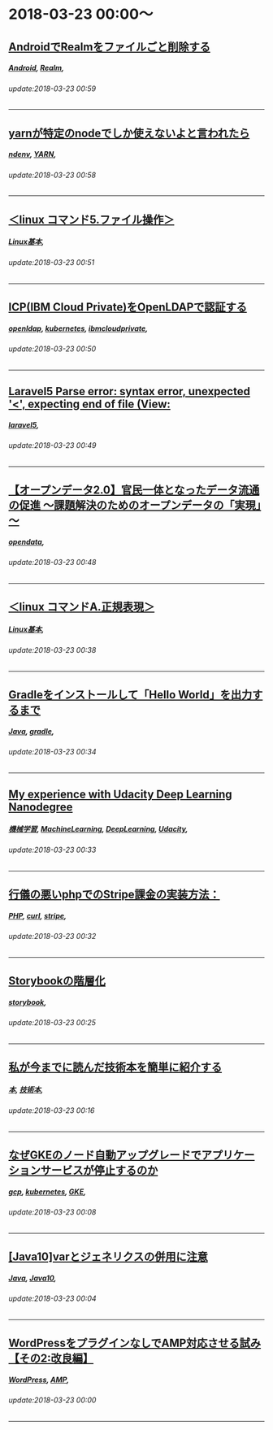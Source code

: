 # 2018-03-23 00:00～
## [AndroidでRealmをファイルごと削除する](https://qiita.com/RINDO/items/19efa4fad4ab9b922f68)
##### [Android](https://qiita.com/tags/Android), [Realm](https://qiita.com/tags/Realm), 
###### update:2018-03-23 00:59
---
## [yarnが特定のnodeでしか使えないよと言われたら](https://qiita.com/sea_ship/items/178b6cfc2b19cfaba6cb)
##### [ndenv](https://qiita.com/tags/ndenv), [YARN](https://qiita.com/tags/YARN), 
###### update:2018-03-23 00:58
---
## [＜linux コマンド5.ファイル操作＞](https://qiita.com/hisakanetan/items/fcfe66477193b11679f4)
##### [Linux基本](https://qiita.com/tags/Linux基本), 
###### update:2018-03-23 00:51
---
## [ICP(IBM Cloud Private)をOpenLDAPで認証する](https://qiita.com/teruq/items/9ccdbdf168c24cb1a858)
##### [openldap](https://qiita.com/tags/openldap), [kubernetes](https://qiita.com/tags/kubernetes), [ibmcloudprivate](https://qiita.com/tags/ibmcloudprivate), 
###### update:2018-03-23 00:50
---
## [Laravel5 Parse error: syntax error, unexpected '<', expecting end of file (View: ](https://qiita.com/yoshi123/items/1148f0c44ffaf6bd95ad)
##### [laravel5](https://qiita.com/tags/laravel5), 
###### update:2018-03-23 00:49
---
## [【オープンデータ2.0】官民一体となったデータ流通の促進 ～課題解決のためのオープンデータの「実現」～](https://qiita.com/takahashim/items/5bed337cc35e859ddf5f)
##### [opendata](https://qiita.com/tags/opendata), 
###### update:2018-03-23 00:48
---
## [＜linux コマンドA.正規表現＞](https://qiita.com/hisakanetan/items/952dacc4c828a92ec9ab)
##### [Linux基本](https://qiita.com/tags/Linux基本), 
###### update:2018-03-23 00:38
---
## [Gradleをインストールして「Hello World」を出力するまで](https://qiita.com/idaidaidaida/items/94fa4d0d281606d33ab1)
##### [Java](https://qiita.com/tags/Java), [gradle](https://qiita.com/tags/gradle), 
###### update:2018-03-23 00:34
---
## [My experience with Udacity Deep Learning Nanodegree](https://qiita.com/watanabe0621/items/50239f21f6d2912ea2d7)
##### [機械学習](https://qiita.com/tags/機械学習), [MachineLearning](https://qiita.com/tags/MachineLearning), [DeepLearning](https://qiita.com/tags/DeepLearning), [Udacity](https://qiita.com/tags/Udacity), 
###### update:2018-03-23 00:33
---
## [行儀の悪いphpでのStripe課金の実装方法：](https://qiita.com/fukuyuki/items/e36b7fa9f620af206653)
##### [PHP](https://qiita.com/tags/PHP), [curl](https://qiita.com/tags/curl), [stripe](https://qiita.com/tags/stripe), 
###### update:2018-03-23 00:32
---
## [Storybookの階層化](https://qiita.com/akameco/items/707b56a2f0761b7dc10f)
##### [storybook](https://qiita.com/tags/storybook), 
###### update:2018-03-23 00:25
---
## [私が今までに読んだ技術本を簡単に紹介する](https://qiita.com/uhooi/items/8edb5898d8e9fe4a5bac)
##### [本](https://qiita.com/tags/本), [技術本](https://qiita.com/tags/技術本), 
###### update:2018-03-23 00:16
---
## [なぜGKEのノード自動アップグレードでアプリケーションサービスが停止するのか](https://qiita.com/watawuwu/items/b975d4354807b35797dd)
##### [gcp](https://qiita.com/tags/gcp), [kubernetes](https://qiita.com/tags/kubernetes), [GKE](https://qiita.com/tags/GKE), 
###### update:2018-03-23 00:08
---
## [[Java10]varとジェネリクスの併用に注意](https://qiita.com/KO_YAmajun/items/e22cfc1f5d603d832dd4)
##### [Java](https://qiita.com/tags/Java), [Java10](https://qiita.com/tags/Java10), 
###### update:2018-03-23 00:04
---
## [WordPressをプラグインなしでAMP対応させる試み【その2:改良編】](https://qiita.com/Fujix/items/992a598ed0b85dd49f40)
##### [WordPress](https://qiita.com/tags/WordPress), [AMP](https://qiita.com/tags/AMP), 
###### update:2018-03-23 00:00
---





